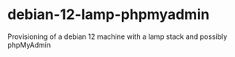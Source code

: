 # debian-12-lamp-phpmyadmin
Provisioning of a debian 12 machine with a lamp stack and possibly phpMyAdmin
